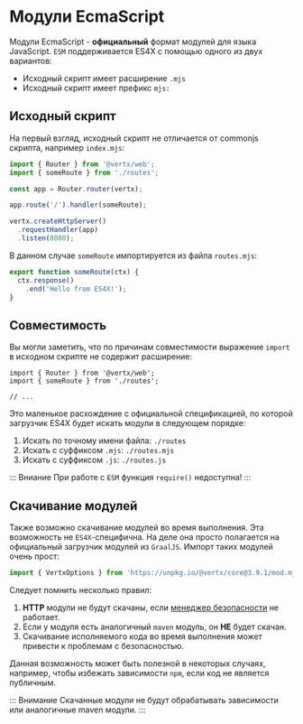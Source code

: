 # Модули EcmaScript

Модули EcmaScript - **официальный** формат модулей для языка JavaScript. `ESM` поддерживается ES4X с помощью одного из двух вариантов:

* Исходный скрипт имеет расширение `.mjs`
* Исходный скрипт имеет префикс `mjs:`

## Исходный скрипт

На первый взгляд, исходный скрипт не отличается от commonjs скрипта, например `index.mjs`:

```js
import { Router } from '@vertx/web';
import { someRoute } from './routes';

const app = Router.router(vertx);

app.route('/').handler(someRoute);

vertx.createHttpServer()
  .requestHandler(app)
  .listen(8080);
```

В данном случае `someRoute` импортируется из файла `routes.mjs`:

```js
export function someRoute(ctx) {
  ctx.response()
    .end('Hello from ES4X!');
}
```

## Совместимость

Вы могли заметить, что по причинам совместимости выражение `import` в исходном скрипте не содержит расширение:

```js{2}
import { Router } from '@vertx/web';
import { someRoute } from './routes';

// ...
```

Это маленькое расхождение с официальной спецификацией, по которой загрузчик ES4X будет искать модули в следующем порядке:

1. Искать по точному имени файла: `./routes`
2. Искать с суффиксом `.mjs`: `./routes.mjs`
2. Искать с суффиксом `.js`: `./routes.js`

::: Вниание
При работе с `ESM` функция `require()` недоступна!
:::

## Скачивание модулей

Также возможно скачивание модулей во время выполнения. Эта возможность не `ES4X`-специфична. На деле она просто полагается на официальный загрузчик модулей из `GraalJS`. Импорт таких модулей очень прост:

```js
import { VertxOptions } from 'https://unpkg.io/@vertx/core@3.9.1/mod.mjs';
```

Следует помнить несколько правил:

1. **HTTP** модули не будут скачаны, если [менеджер безопасности](./security) не работает.
2. Если у модуля есть аналогичный `maven` модуль, он **НЕ** будет скачан.
3. Скачивание исполняемого кода во время выполнения может привести к проблемам с безопасностью.

Данная возможность может быть полезной в некоторых случаях, например, чтобы избежать зависимости `npm`, если код не является публичным.

::: Внимание
Скачанные модули не будут обрабатывать зависимости или аналогичные maven модули.
:::
